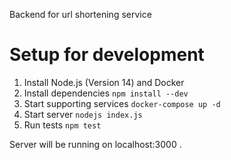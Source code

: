 Backend for url shortening service

# Setup for development

1. Install Node.js (Version 14) and Docker
2. Install dependencies `npm install --dev`
3. Start supporting services `docker-compose up -d`
4. Start server `nodejs index.js`
5. Run tests `npm test`

Server will be running on localhost:3000 .
